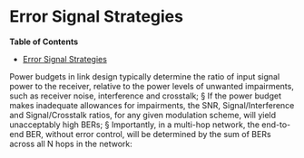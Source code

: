 # Error Signal Strategies

<!-- markdown-toc start - Don't edit this section. Run M-x markdown-toc-refresh-toc -->
**Table of Contents**

- [Error Signal Strategies](#error-signal-strategies)

<!-- markdown-toc end -->

Power budgets in link design typically determine the ratio of input signal power to the
receiver, relative to the power levels of unwanted impairments, such as receiver noise,
interference and crosstalk;
§ If the power budget makes inadequate allowances for impairments, the SNR,
Signal/Interference and Signal/Crosstalk ratios, for any given modulation scheme, will
yield unacceptably high BERs;
§ Importantly, in a multi-hop network, the end-to-end BER, without error control, will be
determined by the sum of BERs across all N hops in the network:
